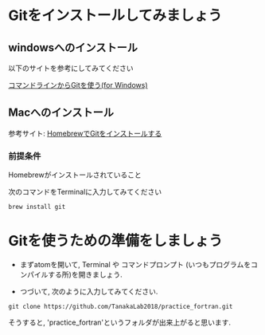 # Gitをインストールしてみましょう

## windowsへのインストール

以下のサイトを参考にしてみてください

[コマンドラインからGitを使う(for Windows)](https://qiita.com/taiponrock/items/632c117220e57d555099P)

## Macへのインストール
参考サイト: [HomebrewでGitをインストールする](https://qiita.com/micheleno13/items/133aee005ae37c28960e)

### 前提条件
Homebrewがインストールされていること

次のコマンドをTerminalに入力してみてください

`
  brew install git
`

# Gitを使うための準備をしましょう

* まずatomを開いて, Terminal や コマンドプロンプト (いつもプログラムをコンパイルする所)を開きましょう.

* つづいて, 次のように入力してみてください.

`
  git clone https://github.com/TanakaLab2018/practice_fortran.git
`

そうすると, 'practice_fortran'というフォルダが出来上がると思います.
